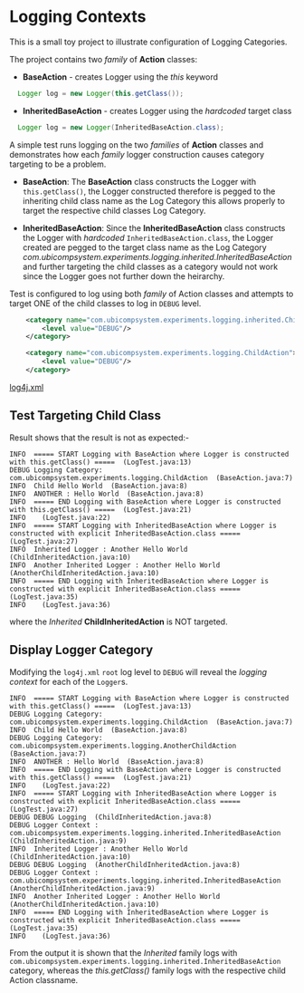 # Logging Contexts

This is a small toy project to illustrate configuration of Logging Categories.

The project contains two _family_ of **Action** classes:

- **BaseAction** - creates Logger using the _this_ keyword
```Java
  Logger log = new Logger(this.getClass());
```

- **InheritedBaseAction** - creates Logger using the _hardcoded_ target class
```Java
  Logger log = new Logger(InheritedBaseAction.class);
```

A simple test runs logging on the two _families_ of **Action** classes and demonstrates
how each _family_ logger construction causes category targeting to be a problem.

- **BaseAction**: The **BaseAction** class constructs the Logger with `this.getClass()`,
the Logger constructed therefore is pegged to the inheriting child class name as the Log Category
this allows properly to target the respective child classes Log Category.

- **InheritedBaseAction**: Since the **InheritedBaseAction** class constructs the Logger with _hardcoded_ `InheritedBaseAction.class`,
the Logger created are pegged to the target class name as the Log Category _com.ubicompsystem.experiments.logging.inherited.InheritedBaseAction_
and further targeting the child classes as a category would not work since the Logger goes not further down the heirarchy.

Test is configured to log using both _family_ of Action classes and attempts to target ONE of the child classes to log in `DEBUG` level.
```xml
    <category name="com.ubicompsystem.experiments.logging.inherited.ChildInheritedAction">
        <level value="DEBUG"/>
    </category>

    <category name="com.ubicompsystem.experiments.logging.ChildAction">
        <level value="DEBUG"/>
    </category>
```
[log4j.xml](https://github.com/horngyih/logger-contexts/blob/main/src/test/resources/log4j.xml)

## Test Targeting Child Class

Result shows that the result is not as expected:-
```log
INFO  ===== START Logging with BaseAction where Logger is constructed with this.getClass() =====  (LogTest.java:13)
DEBUG Logging Category: com.ubicompsystem.experiments.logging.ChildAction  (BaseAction.java:7)
INFO  Child Hello World  (BaseAction.java:8)
INFO  ANOTHER : Hello World  (BaseAction.java:8)
INFO  ===== END Logging with BaseAction where Logger is constructed with this.getClass() =====  (LogTest.java:21)
INFO    (LogTest.java:22)
INFO  ===== START Logging with InheritedBaseAction where Logger is constructed with explicit InheritedBaseAction.class =====  (LogTest.java:27)
INFO  Inherited Logger : Another Hello World  (ChildInheritedAction.java:10)
INFO  Another Inherited Logger : Another Hello World  (AnotherChildInheritedAction.java:10)
INFO  ===== END Logging with InheritedBaseAction where Logger is constructed with explicit InheritedBaseAction.class =====  (LogTest.java:35)
INFO    (LogTest.java:36)
```
where the _Inherited_ **ChildInheritedAction** is NOT targeted.

## Display Logger Category

Modifying the `log4j.xml` `root` log level to `DEBUG` will reveal the _logging context_ for each of the `Logger`s.

```
INFO  ===== START Logging with BaseAction where Logger is constructed with this.getClass() =====  (LogTest.java:13)
DEBUG Logging Category: com.ubicompsystem.experiments.logging.ChildAction  (BaseAction.java:7)
INFO  Child Hello World  (BaseAction.java:8)
DEBUG Logging Category: com.ubicompsystem.experiments.logging.AnotherChildAction  (BaseAction.java:7)
INFO  ANOTHER : Hello World  (BaseAction.java:8)
INFO  ===== END Logging with BaseAction where Logger is constructed with this.getClass() =====  (LogTest.java:21)
INFO    (LogTest.java:22)
INFO  ===== START Logging with InheritedBaseAction where Logger is constructed with explicit InheritedBaseAction.class =====  (LogTest.java:27)
DEBUG DEBUG Logging  (ChildInheritedAction.java:8)
DEBUG Logger Context : com.ubicompsystem.experiments.logging.inherited.InheritedBaseAction  (ChildInheritedAction.java:9)
INFO  Inherited Logger : Another Hello World  (ChildInheritedAction.java:10)
DEBUG DEBUG Logging  (AnotherChildInheritedAction.java:8)
DEBUG Logger Context : com.ubicompsystem.experiments.logging.inherited.InheritedBaseAction  (AnotherChildInheritedAction.java:9)
INFO  Another Inherited Logger : Another Hello World  (AnotherChildInheritedAction.java:10)
INFO  ===== END Logging with InheritedBaseAction where Logger is constructed with explicit InheritedBaseAction.class =====  (LogTest.java:35)
INFO    (LogTest.java:36)
```

From the output it is shown that the _Inherited_ family logs with `com.ubicompsystem.experiments.logging.inherited.InheritedBaseAction` category,
whereas the _this.getClass()_ family logs with the respective child Action classname.
